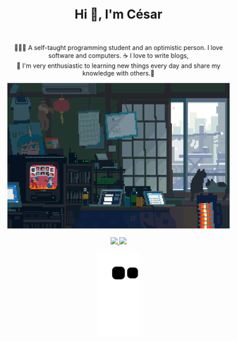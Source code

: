 <h1 align="center">Hi 👋, I'm César</h1><br>

<p align="center"> 🧑🏼‍💻 A self-taught programming student and an optimistic person. I love software and computers. ☕ I love to write blogs,<br>🌱 I'm very enthusiastic to learning new things every day and share my knowledge with others.🚀</p>

<div align="center">
  <img src="https://github.com/Cess4r/Cess4r/blob/main/backcats.gif" width="800px" height="330px">
</div><br>

<div align="center">
  <a href="https://github.com/Cess4r">
  <img height="180em" src="https://github-readme-stats.vercel.app/api?username=Cess4r&show_icons=true&theme=dracula&include_all_commits=true&count_private=true"/>
  <img height="180em" src="https://github-readme-stats.vercel.app/api/top-langs/?username=Cess4r&layout=compact&langs_count=7&theme=dracula"/>
</div>

<div align="center">  
  
  ![Snake animation](https://github.com/Cess4r/Cess4r/blob/output/github-contribution-grid-snake.svg)

</div>





